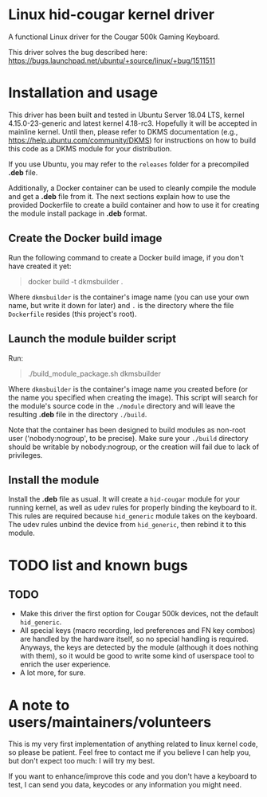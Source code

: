 # Linux hid-cougar kernel driver

A functional Linux driver for the Cougar 500k Gaming Keyboard.

This driver solves the bug described here: https://bugs.launchpad.net/ubuntu/+source/linux/+bug/1511511

# Installation and usage

This driver has been built and tested in Ubuntu Server 18.04 LTS, kernel 4.15.0-23-generic and latest kernel 4.18-rc3. Hopefully it will be accepted in mainline kernel. Until then, please refer to DKMS documentation (e.g., https://help.ubuntu.com/community/DKMS) for instructions on how to build this code as a DKMS module for your distribution.

If you use Ubuntu, you may refer to the `releases` folder for a precompiled **.deb** file.

Additionally, a Docker container can be used to cleanly compile the module and get a **.deb** file from it. The next sections explain how to use the provided Dockerfile to create a build container and how to use it for creating the module install package in **.deb** format.

## Create the Docker build image

Run the following command to create a Docker build image, if you don't have created it yet:

> docker build -t dkmsbuilder .

Where `dkmsbuilder` is the container's image name (you can use your own name, but write it down for later) and `.` is the directory where the file `Dockerfile` resides (this project's root).

## Launch the module builder script

Run:

> ./build_module_package.sh dkmsbuilder

Where `dkmsbuilder` is the container's image name you created before (or the name you specified when creating the image). This script will search for the module's source code in the `./module` directory and will leave the resulting **.deb** file in the directory `./build`.

Note that the container has been designed to build modules as non-root user ('nobody:nogroup', to be precise). Make sure your `./build` directory should be writable by nobody:nogroup, or the creation will fail due to lack of privileges.

## Install the module

Install the **.deb** file as usual. It will create a `hid-cougar` module for your running kernel, as well as udev rules for properly binding the keyboard to it. This rules are required because `hid_generic` module takes on the keyboard. The udev rules unbind the device from `hid_generic`, then rebind it to this module.

# TODO list and known bugs

## TODO

* Make this driver the first option for Cougar 500k devices, not the default `hid_generic`.
* All special keys (macro recording, led preferences and FN key combos) are handled by the hardware itself, so no special handling is required. Anyways, the keys are detected by the module (although it does nothing with them), so it would be good to write some kind of userspace tool to enrich the user experience.
* A lot more, for sure.

# A note to users/maintainers/volunteers

This is my very first implementation of anything related to linux kernel code, so please be patient. Feel free to contact me if you believe I can help you, but don't expect too much: I will try my best.

If you want to enhance/improve this code and you don't have a keyboard to test, I can send you data, keycodes or any information you might need.
